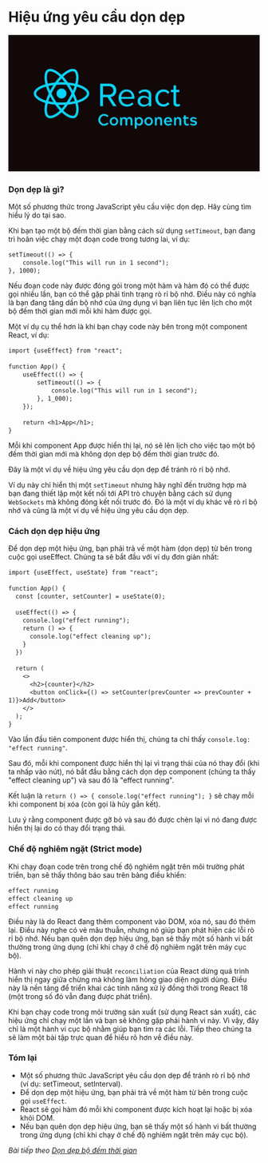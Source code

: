 # Hiệu ứng yêu cầu dọn dẹp

![Create-HTML-1](images/ss17.jpg) 

### Dọn dẹp là gì?

Một số phương thức trong JavaScript yêu cầu việc dọn dẹp. Hãy cùng tìm hiểu lý do tại sao.

Khi bạn tạo một bộ đếm thời gian bằng cách sử dụng `setTimeout`, bạn đang trì hoãn việc chạy một đoạn code trong tương lai, ví dụ:

```
setTimeout(() => {
    console.log("This will run in 1 second");
}, 1000);
```

Nếu đoạn code này được đóng gói trong một hàm và hàm đó có thể được gọi nhiều lần, bạn có thể gặp phải tình trạng rò rỉ bộ nhớ. Điều này có nghĩa là bạn đang tăng dần bộ nhớ của ứng dụng vì bạn liên tục lên lịch cho một bộ đếm thời gian mới mỗi khi hàm được gọi.

Một ví dụ cụ thể hơn là khi bạn chạy code này bên trong một component React, ví dụ:

```
import {useEffect} from "react";

function App() {
    useEffect(() => {
        setTimeout(() => {
            console.log("This will run in 1 second");
        }, 1_000);
    });

    return <h1>App</h1>;
}
```

Mỗi khi component App được hiển thị lại, nó sẽ lên lịch cho việc tạo một bộ đếm thời gian mới mà không dọn dẹp bộ đếm thời gian trước đó.

Đây là một ví dụ về hiệu ứng yêu cầu dọn dẹp để tránh rò rỉ bộ nhớ.

Ví dụ này chỉ hiển thị một `setTimeout` nhưng hãy nghĩ đến trường hợp mà bạn đang thiết lập một kết nối tới API trò chuyện bằng cách sử dụng `WebSockets` mà không đóng kết nối trước đó. Đó là một ví dụ khác về rò rỉ bộ nhớ và cũng là một ví dụ về hiệu ứng yêu cầu dọn dẹp.

### Cách dọn dẹp hiệu ứng 

Để dọn dẹp một hiệu ứng, bạn phải trả về một hàm (dọn dẹp) từ bên trong cuộc gọi useEffect. Chúng ta sẽ bắt đầu với ví dụ đơn giản nhất:

```
import {useEffect, useState} from "react";

function App() {
  const [counter, setCounter] = useState(0);

  useEffect(() => {
    console.log("effect running");
    return () => {
      console.log("effect cleaning up");
    }
  })

  return (
    <>
      <h2>{counter}</h2>
      <button onClick={() => setCounter(prevCounter => prevCounter + 1)}>Add</button>
    </>
  );
}
```

Vào lần đầu tiên component được hiển thị, chúng ta chỉ thấy `console.log: "effect running"`.

Sau đó, mỗi khi component được hiển thị lại vì trạng thái của nó thay đổi (khi ta nhấp vào nút), nó bắt đầu bằng cách dọn dẹp component (chúng ta thấy "effect cleaning up") và sau đó là "effect running".

Kết luận là `return () => { console.log("effect running"); }` sẽ chạy mỗi khi component bị xóa (còn gọi là hủy gắn kết).

Lưu ý rằng component được gỡ bỏ và sau đó được chèn lại vì nó đang được hiển thị lại do có thay đổi trạng thái.

### Chế độ nghiêm ngặt (Strict mode)

Khi chạy đoạn code trên trong chế độ nghiêm ngặt trên môi trường phát triển, bạn sẽ thấy thông báo sau trên bảng điều khiển:

```
effect running
effect cleaning up
effect running
```

Điều này là do React đang thêm component vào DOM, xóa nó, sau đó thêm lại. Điều này nghe có vẻ mâu thuẫn, nhưng nó giúp bạn phát hiện các lỗi rò rỉ bộ nhớ. Nếu bạn quên dọn dẹp hiệu ứng, bạn sẽ thấy một số hành vi bất thường trong ứng dụng (chỉ khi chạy ở chế độ nghiêm ngặt trên máy cục bộ).

Hành vi này cho phép giải thuật `reconciliation` của React dừng quá trình hiển thị ngay giữa chừng mà không làm hỏng giao diện người dùng. Điều này là nền tảng để triển khai các tính năng xử lý đồng thời trong React 18 (một trong số đó vẫn đang được phát triển).

Khi bạn chạy code trong môi trường sản xuất (sử dụng React sản xuất), các hiệu ứng chỉ chạy một lần và bạn sẽ không gặp phải hành vi này. Vì vậy, đây chỉ là một hành vi cục bộ nhằm giúp bạn tìm ra các lỗi. Tiếp theo chúng ta sẽ làm một bài tập trực quan để hiểu rõ hơn về điều này.

### Tóm lại

- Một số phương thức JavaScript yêu cầu dọn dẹp để tránh rò rỉ bộ nhớ (ví dụ: setTimeout, setInterval).
- Để dọn dẹp một hiệu ứng, bạn phải trả về một hàm từ bên trong cuộc gọi `useEffect`.
- React sẽ gọi hàm đó mỗi khi component được kích hoạt lại hoặc bị xóa khỏi DOM.
- Nếu bạn quên dọn dẹp hiệu ứng, bạn sẽ thấy một số hành vi bất thường trong ứng dụng (chỉ khi chạy ở chế độ nghiêm ngặt trên máy cục bộ).

*Bài tiếp theo [Dọn dẹp bộ đếm thời gian](/lesson/session/session_70_effect_clean_time.md)*